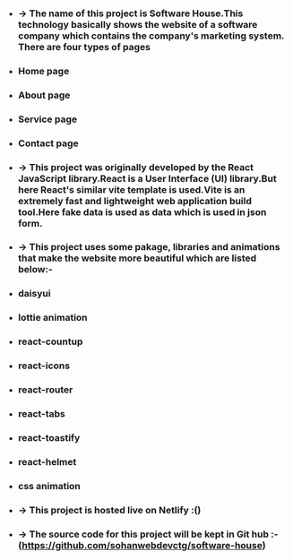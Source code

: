 * ### -> The name of this project is Software House.This technology basically shows the website of a software company which contains the company's marketing system. There are four types of pages 
 * ### Home page
 * ### About page
 * ### Service page
 * ### Contact page

* ### -> This project was originally developed by the React JavaScript library.React is a User Interface (UI) library.But here React's similar vite template is used.Vite is an extremely fast and lightweight web application build tool.Here fake data is used as data which is used in json form.

* ### -> This project uses some pakage, libraries and animations that make the website more beautiful which are listed below:-
 * ### daisyui
 * ### lottie animation
 * ### react-countup
 * ### react-icons
 * ### react-router
 * ### react-tabs
 * ### react-toastify
 * ### react-helmet
 * ### css animation

* ### -> This project is hosted live on Netlify :()
* ### -> The source code for this project will be kept in Git hub :-(https://github.com/sohanwebdevctg/software-house)